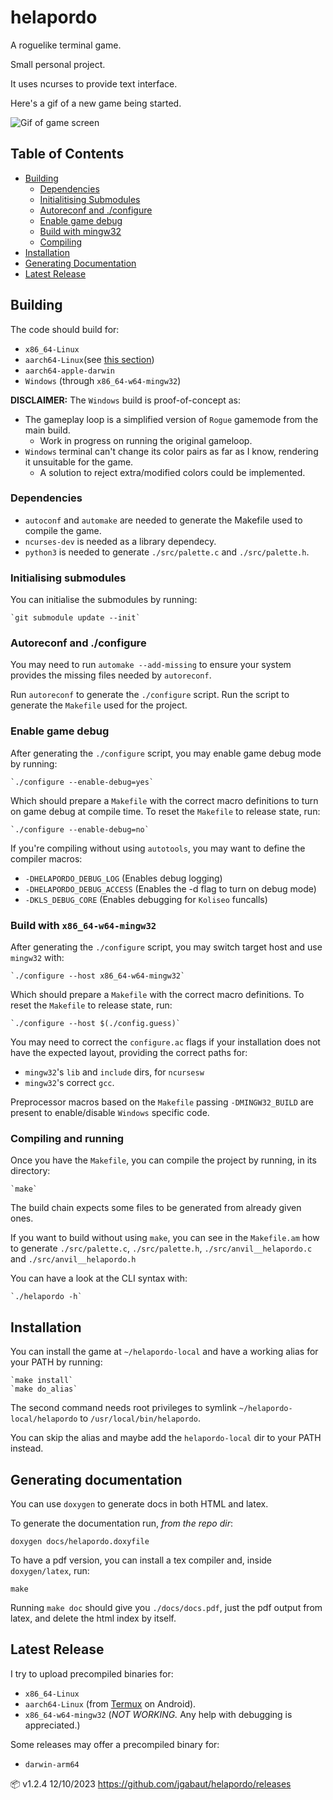 # helapordo

  A roguelike terminal game.

  Small personal project.

  It uses ncurses to provide text interface.

  Here's a gif of a new game being started.

  ![Gif of game screen](https://media.giphy.com/media/v1.Y2lkPTc5MGI3NjExNHF0Y2ZkdnYzY3Y3MmxhYzQ2Y25tenA0ajgzMmRscTRobDU5YzcyZiZlcD12MV9pbnRlcm5hbF9naWZfYnlfaWQmY3Q9Zw/OxQAY7H9UwiXBUMt4h/giphy.gif)


## Table of Contents <a name = "index"></a>

+ [Building](#building)
  + [Dependencies](#dependencies)
  + [Initialitising Submodules](#init_submodules)
  + [Autoreconf and ./configure](#autotools)
  + [Enable game debug](#debug_access)
  + [Build with mingw32](#mingw32_build)
  + [Compiling](#compiling)
+ [Installation](#installation)
+ [Generating Documentation](#make_doc)
+ [Latest Release](#latest_release)


## Building <a name = "building"></a>

  The code should build for:

  - `x86_64-Linux`
  - `aarch64-Linux`(see [this section](#latest_release))
  - `aarch64-apple-darwin`
  - `Windows` (through `x86_64-w64-mingw32`)

  **DISCLAIMER:**  The `Windows` build is proof-of-concept as:

  - The gameplay loop is a simplified version of `Rogue` gamemode from the main build.
    - Work in progress on running the original gameloop.
  - `Windows` terminal can't change its color pairs as far as I know, rendering it unsuitable for the game.
    - A solution to reject extra/modified colors could be implemented.

### Dependencies <a name = "dependencies"></a>

  - `autoconf` and `automake` are needed to generate the Makefile used to compile the game.
  - `ncurses-dev` is needed as a library dependecy.
  - `python3` is needed to generate `./src/palette.c` and `./src/palette.h`.


### Initialising submodules <a name = "init_submodules"></a>

  You can initialise the submodules by running:

    `git submodule update --init`

### Autoreconf and ./configure <a name = "autotools"></a>

  You may need to run `automake --add-missing` to ensure your system provides the missing files needed by `autoreconf`.

  Run `autoreconf` to generate the `./configure` script. Run the script to generate the `Makefile` used for the project.

### Enable game debug  <a name = "debug_access"></a>

  After generating the `./configure` script, you may enable game debug mode by running:

    `./configure --enable-debug=yes`

  Which should prepare a `Makefile` with the correct macro definitions to turn on game debug at compile time. To reset the `Makefile` to release state, run:

    `./configure --enable-debug=no`

  If you're compiling without using `autotools`, you may want to define the compiler macros:

  - `-DHELAPORDO_DEBUG_LOG`  (Enables debug logging)
  - `-DHELAPORDO_DEBUG_ACCESS` (Enables the -d flag to turn on debug mode)
  - `-DKLS_DEBUG_CORE` (Enables debugging for `Koliseo` funcalls)

### Build with `x86_64-w64-mingw32` <a name = "mingw32_build"></a>

  After generating the `./configure` script, you may switch target host and use `mingw32` with:

    `./configure --host x86_64-w64-mingw32`

  Which should prepare a `Makefile` with the correct macro definitions. To reset the `Makefile` to release state, run:

    `./configure --host $(./config.guess)`

  You may need to correct the `configure.ac` flags if your installation does not have the expected layout, providing the correct paths for:

  - `mingw32`'s `lib` and `include` dirs, for `ncursesw`
  - `mingw32`'s correct `gcc`.

  Preprocessor macros based on the `Makefile` passing `-DMINGW32_BUILD` are present to enable/disable `Windows` specific code.

### Compiling and running <a name = "compiling"></a>

  Once you have the `Makefile`, you can compile the project by running, in its directory:

    `make`

  The build chain expects some files to be generated from already given ones.

  If you want to build without using `make`, you can see in the `Makefile.am` how to generate `./src/palette.c`, `./src/palette.h`, `./src/anvil__helapordo.c` and `./src/anvil__helapordo.h`

  You can have a look at the CLI syntax with:

    `./helapordo -h`

## Installation <a name = "installation"></a>

  You can install the game at `~/helapordo-local` and have a working alias for your PATH by running:

    `make install`
    `make do_alias`

  The second command needs root privileges to symlink `~/helapordo-local/helapordo` to `/usr/local/bin/helapordo`.

  You can skip the alias and maybe add the `helapordo-local` dir to your PATH instead.

## Generating documentation <a name = "make_doc"></a>

  You can use `doxygen` to generate docs in both HTML and latex.

  To generate the documentation run, *from the repo dir*:

  ```
  doxygen docs/helapordo.doxyfile
  ```

  To have a pdf version, you can install a tex compiler and, inside `doxygen/latex`, run:
  ```
  make
  ```

  Running `make doc` should give you `./docs/docs.pdf`, just the pdf output from latex, and delete the html index by itself.

## Latest Release <a name = "latest_release"></a>

  I try to upload precompiled binaries for:

  - `x86_64-Linux`
  - `aarch64-Linux` (from [Termux](https://f-droid.org/packages/com.termux/) on Android).
  - `x86_64-w64-mingw32` (*NOT WORKING.* Any help with debugging is appreciated.)

  Some releases may offer a precompiled binary for:

  - `darwin-arm64`

  📦 v1.2.4 12/10/2023
  https://github.com/jgabaut/helapordo/releases
